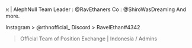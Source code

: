 ℵ | AlephNull Team
Leader : @RavEthaners
Co : @ShiroWasDreaming
And more.

Instagram > @rthnofficial_
Discord > RavelEthan#4342

> Official Team of Position Exchange | Indonesia / Admins
